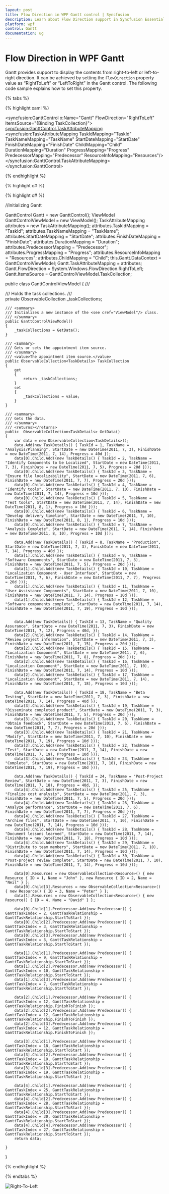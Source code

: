 ```yaml
---
layout: post
title: Flow Direction in WPF Gantt control | Syncfusion
description: Learn about Flow Direction support in Syncfusion Essential Studio WPF Gantt control, its elements and more details.
platform: wpf
control: Gantt
documentation: ug
---
```


# Flow Direction in WPF Gantt

Gantt provides support to display the contents from right-to-left or left-to-right direction. It can be achieved by setting the `FlowDirection` property value as “RightToLeft” or “LeftToRight” in the Gantt control. The following code sample explains how to set this property.

{% tabs %}

{% highlight xaml %}

<syncfusion:GanttControl x:Name="Gantt"
                   FlowDirection="RightToLeft"
                   ItemsSource="{Binding TaskCollection}">
    <syncfusion:GanttControl.TaskAttributeMapping>
        <syncfusion:TaskAttributeMapping TaskIdMapping="TaskId"
                                   TaskNameMapping="TaskName"
                                   StartDateMapping="StartDate"
                                   FinishDateMapping="FinishDate"
                                   ChildMapping="Child"
                                   DurationMapping="Duration"
                                   ProgressMapping="Progress"
                                   PredecessorMapping="Predecessor"
                                   ResourceInfoMapping="Resources"/>
    </syncfusion:GanttControl.TaskAttributeMapping>
</syncfusion:GanttControl>

{% endhighlight %}

{% highlight c# %}
 
{% highlight c# %}

//Initializing Gantt

 GanttControl Gantt = new GanttControl();
 ViewModel GanttControlViewModel =  new ViewModel();
 TaskAttributeMapping attributes = new TaskAttributeMapping();
 attributes.TaskIdMapping = "TaskId";
 attributes.TaskNameMapping = "TaskName";
 attributes.StartDateMapping = "StartDate";
 attributes.FinishDateMapping = "FinishDate";
 attributes.DurationMapping = "Duration";
 attributes.PredecessorMapping = "Predecessor";
 attributes.ProgressMapping = "Progress";
 attributes.ResourceInfoMapping = "Resources";
 attributes.ChildMapping = "Child"; 
 this.Gantt.DataContext = GanttControlViewModel;
 Gantt.TaskAttributeMapping = attributes;
 Gantt.FlowDirection = System.Windows.FlowDirection.RightToLeft;
 Gantt.ItemsSource = GanttControlViewModel.TaskCollection;

 public class GanttControlViewModel
 {
    /// <summary>
    /// Holds the task collections.
    /// </summary>
    private ObservableCollection<TaskDetails> _taskCollections;

    /// <summary>
    /// Initializes a new instance of the <see cref="ViewModel"/> class.
    /// </summary>
    public GanttControlViewModel()
    {
        _taskCollections = GetData();
    }
    
    /// <summary>
    /// Gets or sets the appointment item source.
    /// </summary>
    /// <value>The appointment item source.</value>
    public ObservableCollection<TaskDetails> TaskCollection
    {
        get
        {
            return _taskCollections;
        }
        set
        {
            _taskCollections = value;
        }
    }

    /// <summary>
    /// Gets the data.
    /// </summary>
    /// <returns></returns>
    public  ObservableCollection<TaskDetails> GetData()
    {
        var data = new ObservableCollection<TaskDetails>();
        data.Add(new TaskDetails() { TaskId = 1, TaskName = "Analysis/Planning", StartDate = new DateTime(2011, 7, 3), FinishDate = new DateTime(2011, 7, 14), Progress = 40d });
        data[0].Child.Add((new TaskDetails() { TaskId = 2, TaskName = "Identify Components to be Localized", StartDate = new DateTime(2011, 7, 3), FinishDate = new DateTime(2011, 7, 5), Progress = 20d }));
        data[0].Child.Add((new TaskDetails() { TaskId = 3, TaskName = "Ensure file localizability", StartDate = new DateTime(2011, 7, 6), FinishDate = new DateTime(2011, 7, 7), Progress = 20d }));
        data[0].Child.Add((new TaskDetails() { TaskId = 4, TaskName = "Identify tools", StartDate = new DateTime(2011, 7, 10), FinishDate = new DateTime(2011, 7, 14), Progress = 10d }));
        data[0].Child.Add((new TaskDetails() { TaskId = 5, TaskName = "Test tools", StartDate = new DateTime(2011, 7, 14), FinishDate = new DateTime(2011, 8, 1), Progress = 10d }));
        data[0].Child.Add((new TaskDetails() { TaskId = 6, TaskName = "Develop delivery timeline", StartDate = new DateTime(2011, 7, 10), FinishDate = new DateTime(2011, 8, 1), Progress = 10d }));
        data[0].Child.Add((new TaskDetails() { TaskId = 7, TaskName = "Analysis Complete", StartDate = new DateTime(2011, 7, 14), FinishDate = new DateTime(2011, 8, 10), Progress = 10d }));

        data.Add(new TaskDetails() { TaskId = 8, TaskName = "Production", StartDate = new DateTime(2011, 7, 3), FinishDate = new DateTime(2011, 7, 14), Progress = 40d });
        data[1].Child.Add((new TaskDetails() { TaskId = 9, TaskName = "Software Components", StartDate = new DateTime(2011, 7, 3), FinishDate = new DateTime(2011, 7, 5), Progress = 20d }));
        data[1].Child.Add((new TaskDetails() { TaskId = 10, TaskName = "Localization Component - User Interface", StartDate = new DateTime(2011, 7, 6), FinishDate = new DateTime(2011, 7, 7), Progress = 20d }));
        data[1].Child.Add((new TaskDetails() { TaskId = 11, TaskName = "User Assistance Components", StartDate = new DateTime(2011, 7, 10), FinishDate = new DateTime(2011, 7, 14), Progress = 10d }));
        data[1].Child.Add((new TaskDetails() { TaskId = 12, TaskName = "Software components complete", StartDate = new DateTime(2011, 7, 14), FinishDate = new DateTime(2011, 7, 19), Progress = 10d }));


        data.Add(new TaskDetails() { TaskId = 13, TaskName = "Quality Assurance", StartDate = new DateTime(2011, 7, 3), FinishDate = new DateTime(2011, 7, 12), Progress = 40d, });
        data[2].Child.Add((new TaskDetails() { TaskId = 14, TaskName = "Review project information", StartDate = new DateTime(2011, 7, 3), FinishDate = new DateTime(2011, 7, 15), Progress = 20d }));
        data[2].Child.Add((new TaskDetails() { TaskId = 15, TaskName = "Localization Component", StartDate = new DateTime(2011, 7, 6), FinishDate = new DateTime(2011, 7, 8), Progress = 20d }));
        data[2].Child.Add((new TaskDetails() { TaskId = 16, TaskName = "Localization Component", StartDate = new DateTime(2011, 7, 10), FinishDate = new DateTime(2011, 7, 14), Progress = 10d }));
        data[2].Child.Add((new TaskDetails() { TaskId = 17, TaskName = "Localization Component", StartDate = new DateTime(2011, 7, 14), FinishDate = new DateTime(2011, 7, 18), Progress = 10d }));

        data.Add(new TaskDetails() { TaskId = 18, TaskName = "Beta Testing", StartDate = new DateTime(2011, 7, 3), FinishDate = new DateTime(2011, 7, 14), Progress = 40d });
        data[3].Child.Add((new TaskDetails() { TaskId = 19, TaskName = "Disseminate completed product", StartDate = new DateTime(2011, 7, 3), FinishDate = new DateTime(2011, 7, 5), Progress = 20d }));
        data[3].Child.Add((new TaskDetails() { TaskId = 20, TaskName = "Obtain feedback", StartDate = new DateTime(2011, 7, 6), FinishDate = new DateTime(2011, 7, 7), Progress = 20d }));
        data[3].Child.Add((new TaskDetails() { TaskId = 21, TaskName = "Modify", StartDate = new DateTime(2011, 7, 10), FinishDate = new DateTime(2011, 7, 19), Progress = 10d }));
        data[3].Child.Add((new TaskDetails() { TaskId = 22, TaskName = "Test", StartDate = new DateTime(2011, 7, 14), FinishDate = new DateTime(2011, 7, 19), Progress = 10d }));
        data[3].Child.Add((new TaskDetails() { TaskId = 23, TaskName = "Complete", StartDate = new DateTime(2011, 7, 10), FinishDate = new DateTime(2011, 7, 19), Progress = 10d }));

        data.Add(new TaskDetails() { TaskId = 24, TaskName = "Post-Project Review", StartDate = new DateTime(2011, 7, 3), FinishDate = new DateTime(2011, 7, 18), Progress = 40d, });
        data[4].Child.Add((new TaskDetails() { TaskId = 25, TaskName = "Finalize cost analysis", StartDate = new DateTime(2011, 7, 3), FinishDate = new DateTime(2011, 7, 5), Progress = 20d }));
        data[4].Child.Add((new TaskDetails() { TaskId = 26, TaskName = "Analyze performance", StartDate = new DateTime(2011, 7, 6), FinishDate = new DateTime(2011, 7, 7), Progress = 20d }));
        data[4].Child.Add((new TaskDetails() { TaskId = 27, TaskName = "Archive files", StartDate = new DateTime(2011, 7, 10), FinishDate = new DateTime(2011, 7, 14), Progress = 10d }));
        data[4].Child.Add((new TaskDetails() { TaskId = 28, TaskName = "Document lessons learned", StartDate = new DateTime(2011, 7, 14), FinishDate = new DateTime(2011, 7, 18), Progress = 10d }));
        data[4].Child.Add((new TaskDetails() { TaskId = 29, TaskName = "Distribute to team members", StartDate = new DateTime(2011, 7, 10), FinishDate = new DateTime(2011, 7, 14), Progress = 10d }));
        data[4].Child.Add((new TaskDetails() { TaskId = 30, TaskName = "Post-project review complete", StartDate = new DateTime(2011, 7, 10), FinishDate = new DateTime(2011, 7, 14), Progress = 10d }));

        data[0].Resources = new ObservableCollection<Resource>() { new Resource { ID = 1, Name = "John" }, new Resource { ID = 2, Name = "Neil" } };
        data[0].Child[3].Resources = new ObservableCollection<Resource>() { new Resource() { ID = 3, Name = "Peter" } };
        data[1].Resources = new ObservableCollection<Resource>() { new Resource() { ID = 4, Name = "David" } };

        data[0].Child[1].Predecessor.Add(new Predecessor() { GanttTaskIndex = 2, GanttTaskRelationship = GanttTaskRelationship.StartToStart });
        data[0].Child[2].Predecessor.Add(new Predecessor() { GanttTaskIndex = 3, GanttTaskRelationship = GanttTaskRelationship.StartToStart });
        data[0].Child[3].Predecessor.Add(new Predecessor() { GanttTaskIndex = 3, GanttTaskRelationship = GanttTaskRelationship.StartToStart });

        data[1].Child[1].Predecessor.Add(new Predecessor() { GanttTaskIndex = 9, GanttTaskRelationship = GanttTaskRelationship.StartToStart });
        data[1].Child[2].Predecessor.Add(new Predecessor() { GanttTaskIndex = 10, GanttTaskRelationship = GanttTaskRelationship.StartToStart });
        data[1].Child[3].Predecessor.Add(new Predecessor() { GanttTaskIndex = 7, GanttTaskRelationship = GanttTaskRelationship.StartToStart });

        data[2].Child[1].Predecessor.Add(new Predecessor() { GanttTaskIndex = 12, GanttTaskRelationship = GanttTaskRelationship.FinishToFinish });
        data[2].Child[2].Predecessor.Add(new Predecessor() { GanttTaskIndex = 12, GanttTaskRelationship = GanttTaskRelationship.FinishToFinish });
        data[2].Child[3].Predecessor.Add(new Predecessor() { GanttTaskIndex = 12, GanttTaskRelationship = GanttTaskRelationship.FinishToFinish });

        data[3].Child[1].Predecessor.Add(new Predecessor() { GanttTaskIndex = 18, GanttTaskRelationship = GanttTaskRelationship.StartToStart });
        data[3].Child[2].Predecessor.Add(new Predecessor() { GanttTaskIndex = 18, GanttTaskRelationship = GanttTaskRelationship.StartToStart });
        data[3].Child[3].Predecessor.Add(new Predecessor() { GanttTaskIndex = 19, GanttTaskRelationship = GanttTaskRelationship.StartToStart });

        data[4].Child[1].Predecessor.Add(new Predecessor() { GanttTaskIndex = 25, GanttTaskRelationship = GanttTaskRelationship.StartToStart });
        data[4].Child[2].Predecessor.Add(new Predecessor() { GanttTaskIndex = 28, GanttTaskRelationship = GanttTaskRelationship.StartToStart });
        data[4].Child[3].Predecessor.Add(new Predecessor() { GanttTaskIndex = 30, GanttTaskRelationship = GanttTaskRelationship.StartToStart });
        data[4].Child[4].Predecessor.Add(new Predecessor() { GanttTaskIndex = 27, GanttTaskRelationship = GanttTaskRelationship.StartToStart });
        return data;

    }
}

{% endhighlight %}

{% endtabs %}

![Right-To-Left](Flow-Direction-Images/Right-To-Left.png)
